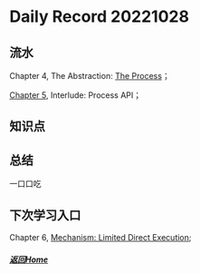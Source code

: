 
Daily Record 20221028
=====================

## 流水

Chapter 4, The Abstraction: [The Process](https://pages.cs.wisc.edu/~remzi/OSTEP/cpu-intro.pdf)；

[Chapter 5](https://pages.cs.wisc.edu/~remzi/OSTEP/cpu-api.pdf), Interlude: Process API；

## 知识点



## 总结

一口口吃

## 下次学习入口

Chapter 6, [Mechanism: Limited Direct Execution](https://pages.cs.wisc.edu/~remzi/OSTEP/cpu-mechanisms.pdf);

##### [返回Home](../../../README.md)


